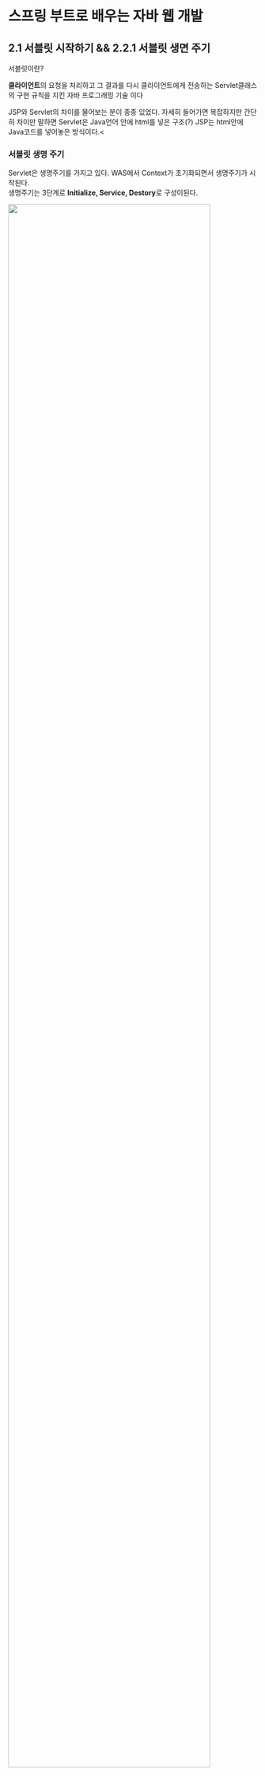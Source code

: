 # 스프링 부트로 배우는 자바 웹 개발

## 2.1 서블릿 시작하기 && 2.2.1 서블릿 생면 주기<br>

서블릿이란?<br>

<Strong>클라이언트</Strong>의 요청을 처리하고 그 결과를 다시 클라이언트에게 전송하는 Servlet클래스의 구현 규칙을 지킨 자바 프로그래밍 기술
이다<br>

JSP와 Servlet의 차이를 물어보는 분이 종종 있었다. 자세히 들어가면 복잡하지만 간단히 차이만 말하면 Servlet은 Java언어 안에 html를 넣은 구조(?)
JSP는 html안에 Java코드를 넣어놓은 방식이다.< 


### 서블릿 생명 주기<br>

Servlet은 생명주기를 가지고 있다. WAS에서 Context가 초기화되면서 생명주기가 시작된다.<br>
생명주기는 3단계로 <Strong>Initialize, Service, Destory</Strong>로 구성이된다.

<img src="https://github.com/dnr14/DailyStudy/issues/1#issue-584526092" width="90%"></img>

#1. init
```java
@WebServlet(
	name="initServlet", 
	urlPatterns={"/init"}, 
	initParams = {@WebInitParam(name = "siteName", value = "jpub")}
	)
public class InitServlet extends HttpServlet{

    @Override
    public void init(ServletConfig servletConfig) throws ServletException{
        System.out.println("init call");
        this.myParam = servletConfig.getInitParameter("siteName");
    }
}
```

기본적으로 HttpServlet클래스를 상속을 받아서 init메소드를 오버라이드 해준다.
서블릿 3.0부터는 어노테이션으로 매핑을 해줄수 있게 되었다. 
아래 버전은 밑에 web.xml 파일에 초기화 변수를 설정할 수있다.

```xml
	<servlet>
		<servlet-name>initServlet</servlet-name>
		<servlet-class>info.thecodinglive.basic</servlet-class>
		<init-param>
			<param-name>siteName</param-name>
			<param-value>jpub</param-value>
		</init-param>
	</servlet>
	<servlet-mapping>
		<servlet-name>initServlet</servlet-name>
		<url-pattern>/init</url-pattern>
	</servlet-mapping>
```
